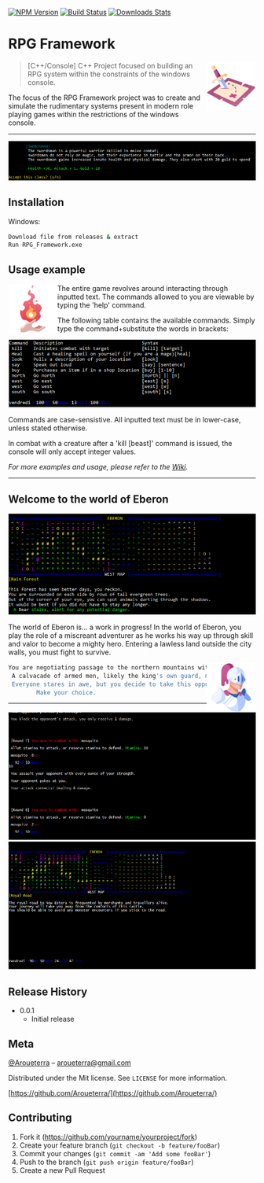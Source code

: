 [![NPM Version][npm-image]][npm-url]
[![Build Status][travis-image]][travis-url]
[![Downloads Stats][npm-downloads]][npm-url]

# RPG Framework


<img align="right" width="100" height="100" src="https://github.com/Aroueterra/RPG_Framework/blob/master/graphics/if_Adventure_Map_2913095.png">

> [C++/Console] C++ Project focused on building an RPG system within the constraints of the windows console.

The focus of the RPG Framework project was to create and simulate the rudimentary systems present in modern role playing games within the restrictions of the windows console.

---


[![Character selection screen](https://github.com/Aroueterra/RPG_Framework/blob/master/graphics/select.PNG)]()

## Installation

Windows:

```sh
Download file from releases & extract
Run RPG_Framework.exe
```



## Usage example

<img align="left" width="100" height="100" src="https://github.com/Aroueterra/RPG_Framework/blob/master/graphics/if_Destructive_Magic_2913121.png">
The entire game revolves around interacting through inputted text. 
The commands allowed to you are viewable by typing the 'help' command.

The following table contains the available commands. Simply type the command+substitute the words in brackets:

[![Help screen](https://github.com/Aroueterra/RPG_Framework/blob/master/graphics/help.PNG)]()

Commands are case-sensistive. All inputted text must be in lower-case, unless stated otherwise.

In combat with a creature after a 'kill [beast]' command is issued, the console will only accept integer values.

_For more examples and usage, please refer to the [Wiki][wiki]._




---
## Welcome to the world of Eberon

[![World map screen](https://github.com/Aroueterra/RPG_Framework/blob/master/graphics/Main.PNG)]()

The world of Eberon is... a work in progress!
In the world of Eberon, you play the role of a miscreant adventurer as he works his way up through skill and valor to become a mighty hero. Entering a lawless land outside the city walls, you must fight to survive.

<img align="right" width="100" height="100" src="https://github.com/Aroueterra/RPG_Framework/blob/master/graphics/if_Knight_2913116.png">

```sh
You are negotiating passage to the northern mountains with the gatekeeper of New Estera when suddenly, the southern gates burst wide open.
 A calvacade of armed men, likely the king's own guard, marches through and into the heart of the city.
 Everyone stares in awe, but you decide to take this opportunity to slip past.
        Make your choice.
```
---

[![combat](https://github.com/Aroueterra/RPG_Framework/blob/master/graphics/combatsa.gif)]()
[![adventure sample](https://github.com/Aroueterra/RPG_Framework/blob/master/graphics/saysa.gif)]()

## Release History


* 0.0.1
    * Initial release

## Meta

[@Aroueterra](https://www.facebook.com/Aroueterra) – aroueterra@gmail.com

Distributed under the Mit license. See ``LICENSE`` for more information.

[https://github.com/Aroueterra/](https://github.com/Aroueterra/)

## Contributing

1. Fork it (<https://github.com/yourname/yourproject/fork>)
2. Create your feature branch (`git checkout -b feature/fooBar`)
3. Commit your changes (`git commit -am 'Add some fooBar'`)
4. Push to the branch (`git push origin feature/fooBar`)
5. Create a new Pull Request

<!-- Markdown link & img dfn's -->
[npm-image]: https://img.shields.io/npm/v/datadog-metrics.svg?style=flat-square
[npm-url]: https://npmjs.org/package/datadog-metrics
[npm-downloads]: https://img.shields.io/npm/dm/datadog-metrics.svg?style=flat-square
[travis-image]: https://img.shields.io/travis/dbader/node-datadog-metrics/master.svg?style=flat-square
[travis-url]: https://travis-ci.org/dbader/node-datadog-metrics
[wiki]: https://github.com/yourname/yourproject/wiki

